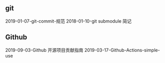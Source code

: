 ## git

2019-01-07-git-commit-规范
2018-01-10-git submodule 简记

## Github

2019-09-03-Github 开源项目贡献指南
2019-03-17-Github-Actions-simple-use
